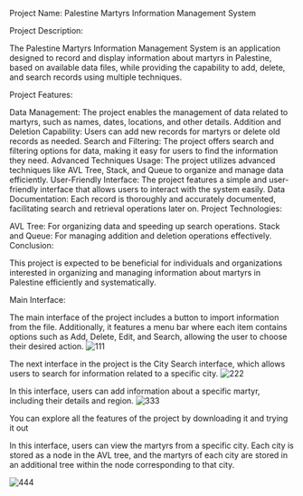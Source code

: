 Project Name: Palestine Martyrs Information Management System

Project Description:

The Palestine Martyrs Information Management System is an application designed to record and display information about martyrs in Palestine, based on available data files, while providing the capability to add, delete, and search records using multiple techniques.

Project Features:

Data Management: The project enables the management of data related to martyrs, such as names, dates, locations, and other details.
Addition and Deletion Capability: Users can add new records for martyrs or delete old records as needed.
Search and Filtering: The project offers search and filtering options for data, making it easy for users to find the information they need.
Advanced Techniques Usage: The project utilizes advanced techniques like AVL Tree, Stack, and Queue to organize and manage data efficiently.
User-Friendly Interface: The project features a simple and user-friendly interface that allows users to interact with the system easily.
Data Documentation: Each record is thoroughly and accurately documented, facilitating search and retrieval operations later on.
Project Technologies:

AVL Tree: For organizing data and speeding up search operations.
Stack and Queue: For managing addition and deletion operations effectively.
Conclusion:

This project is expected to be beneficial for individuals and organizations interested in organizing and managing information about martyrs in Palestine efficiently and systematically.

Main Interface:

The main interface of the project includes a button to import information from the file. Additionally, it features a menu bar where each item contains options such as Add, Delete, Edit, and Search, allowing the user to choose their desired action.
![111](https://github.com/manard/Palestine-Martyrs-Project/assets/106376651/9d8b1846-a00a-4e74-ac36-f714e1667531)

The next interface in the project is the City Search interface, which allows users to search for information related to a specific city.
![222](https://github.com/manard/Palestine-Martyrs-Project/assets/106376651/3e05145c-584a-40b8-99ed-7f70b0f0a8ea)

In this interface, users can add information about a specific martyr, including their details and region.
![333](https://github.com/manard/Palestine-Martyrs-Project/assets/106376651/1ef89232-997d-4e77-bc66-cc75e2c1ca6d)

You can explore all the features of the project by downloading it and trying it out

In this interface, users can view the martyrs from a specific city. Each city is stored as a node in the AVL tree, and the martyrs of each city are stored in an additional tree within the node corresponding to that city.

![444](https://github.com/manard/Palestine-Martyrs-Project/assets/106376651/9cba443f-9f2c-43aa-9d09-402a0d4835d3)


